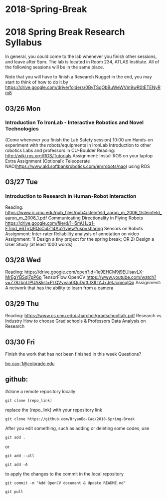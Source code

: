# 2018-Spring-Break

# 2018 Spring Break Research Syllabus

In general, you could come to the lab whenever you finish other sessions, and leave after 5pm. The lab is located in Room 234, ATLAS Institute. All of the following sessions will be in the same place.

Note that you will have to finish a Research Nugget in the end, you may start to think of how to do it by
https://drive.google.com/drive/folders/0ByTSgObBuWeWVm9wR0tETENyRm8 

## 03/26 Mon
### Introduction To IronLab - Interactive Robotics and Novel Technologies
(Come whenever you finish the Lab Safety session)
10:00 am
Hands-on experiment with the robots/equipments in IronLab
Introduction to other robotics Labs and professors in CU-Boulder
Reading: http://wiki.ros.org/ROS/Tutorials 
Assignment: Install ROS on your laptop
Extra Assignment (Optional): Teleoperate NAO(https://www.ald.softbankrobotics.com/en/robots/nao)  using ROS

## 03/27 Tue
### Introduction to Research in Human-Robot Interaction
Reading: https://www.ri.cmu.edu/pub_files/pub4/steinfeld_aaron_m_2006_1/steinfeld_aaron_m_2006_1.pdf 
Communicating Directionality in Flying Robots https://drive.google.com/file/d/1H5mU1Jq1-FTmd_e6TjrQRQsCulZ14Au2/view?usp=sharing 
Sensors on Robots
Assignment: Inter-rater Reliability analysis of annotation on video
Assignment: 1) Design a tiny project for the spring break; OR 2) Design a User Study (at least 1000 words)

## 03/28 Wed
Reading: https://drive.google.com/open?id=1e9EHCM9j9EUlsavLX-MrEgYBSql7pP6p 
TensorFlow
OpenCV
https://www.youtube.com/watch?v=Z78zbnLlPUA&list=PLQVvvaa0QuDdttJXlLtAJxJetJcqmqlQq
Assignment: A network that has the ability to learn from a camera.

## 03/29 Thu
Reading: https://www.cs.cmu.edu/~harchol/gradschooltalk.pdf 
Research vs Industry
How to choose Grad schools & Professors
Data Analysis on Research

## 03/30 Fri
Finish the work that has not been finished in this week
Questions?

bo.cao-1@colorado.edu




## github:
#clone a remote repository locally
```
git clone [repo_link]
```
replace the [repo_link] with your repository link
```
git clone https://github.com/BryanBo-Cao/2018-Spring-Break
```
After you edit something, such as adding or deleting some codes,
use
```
git add .
```
or
```
git add --all
```
```
git add -A
```
to apply the changes to the commit in the local repository
```
git commit -m "Add OpenCV document & Update README.md"
```
```
git pull
```
